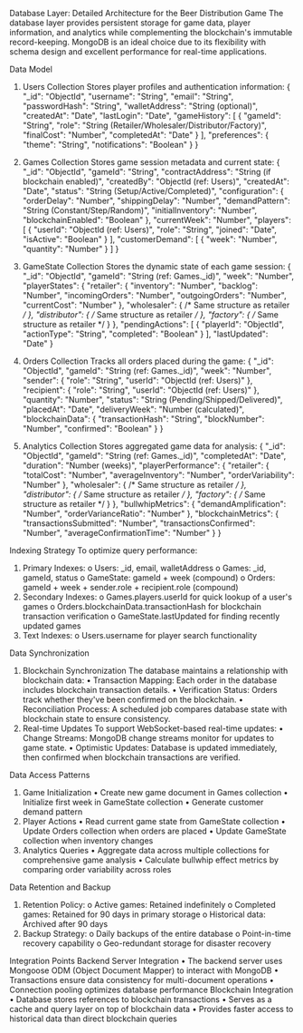  
Database Layer: Detailed Architecture for the Beer Distribution Game
The database layer provides persistent storage for game data, player information, and analytics while complementing the blockchain's immutable record-keeping. MongoDB is an ideal choice due to its flexibility with schema design and excellent performance for real-time applications.
 
Data Model
1. Users Collection
Stores player profiles and authentication information:
{
  "_id": "ObjectId",
  "username": "String",
  "email": "String",
  "passwordHash": "String",
  "walletAddress": "String (optional)",
  "createdAt": "Date",
  "lastLogin": "Date",
  "gameHistory": [
    {
      "gameId": "String",
      "role": "String (Retailer/Wholesaler/Distributor/Factory)",
      "finalCost": "Number",
      "completedAt": "Date"
    }
  ],
  "preferences": {
    "theme": "String",
    "notifications": "Boolean"
  }
}

2. Games Collection
Stores game session metadata and current state:
{
  "_id": "ObjectId",
  "gameId": "String",
  "contractAddress": "String (if blockchain enabled)",
  "createdBy": "ObjectId (ref: Users)",
  "createdAt": "Date",
  "status": "String (Setup/Active/Completed)",
  "configuration": {
    "orderDelay": "Number",
    "shippingDelay": "Number",
    "demandPattern": "String (Constant/Step/Random)",
    "initialInventory": "Number",
    "blockchainEnabled": "Boolean"
  },
  "currentWeek": "Number",
  "players": [
    {
      "userId": "ObjectId (ref: Users)",
      "role": "String",
      "joined": "Date",
      "isActive": "Boolean"
    }
  ],
  "customerDemand": [
    {
      "week": "Number",
      "quantity": "Number"
    }
  ]
}

3. GameState Collection
Stores the dynamic state of each game session:
{
  "_id": "ObjectId",
  "gameId": "String (ref: Games._id)",
  "week": "Number",
  "playerStates": {
    "retailer": {
      "inventory": "Number",
      "backlog": "Number",
      "incomingOrders": "Number",
      "outgoingOrders": "Number",
      "currentCost": "Number"
    },
    "wholesaler": { /* Same structure as retailer */ },
    "distributor": { /* Same structure as retailer */ },
    "factory": { /* Same structure as retailer */ }
  },
  "pendingActions": [
    {
      "playerId": "ObjectId",
      "actionType": "String",
      "completed": "Boolean"
    }
  ],
  "lastUpdated": "Date"
}

4. Orders Collection
Tracks all orders placed during the game:
{
  "_id": "ObjectId",
  "gameId": "String (ref: Games._id)",
  "week": "Number",
  "sender": {
    "role": "String",
    "userId": "ObjectId (ref: Users)"
  },
  "recipient": {
    "role": "String",
    "userId": "ObjectId (ref: Users)"
  },
  "quantity": "Number",
  "status": "String (Pending/Shipped/Delivered)",
  "placedAt": "Date",
  "deliveryWeek": "Number (calculated)",
  "blockchainData": {
    "transactionHash": "String",
    "blockNumber": "Number",
    "confirmed": "Boolean"
  }
}

5. Analytics Collection
Stores aggregated game data for analysis:
{
  "_id": "ObjectId",
  "gameId": "String (ref: Games._id)",
  "completedAt": "Date",
  "duration": "Number (weeks)",
  "playerPerformance": {
    "retailer": {
      "totalCost": "Number",
      "averageInventory": "Number",
      "orderVariability": "Number"
    },
    "wholesaler": { /* Same structure as retailer */ },
    "distributor": { /* Same structure as retailer */ },
    "factory": { /* Same structure as retailer */ }
  },
  "bullwhipMetrics": {
    "demandAmplification": "Number",
    "orderVarianceRatio": "Number"
  },
  "blockchainMetrics": {
    "transactionsSubmitted": "Number",
    "transactionsConfirmed": "Number",
    "averageConfirmationTime": "Number"
  }
}

 
Indexing Strategy
To optimize query performance:
1.	Primary Indexes:
o	Users: _id, email, walletAddress
o	Games: _id, gameId, status
o	GameState: gameId + week (compound)
o	Orders: gameId + week + sender.role + recipient.role (compound)
2.	Secondary Indexes:
o	Games.players.userId for quick lookup of a user's games
o	Orders.blockchainData.transactionHash for blockchain transaction verification
o	GameState.lastUpdated for finding recently updated games
3.	Text Indexes:
o	Users.username for player search functionality
 
Data Synchronization
1. Blockchain Synchronization
The database maintains a relationship with blockchain data:
•	Transaction Mapping: Each order in the database includes blockchain transaction details.
•	Verification Status: Orders track whether they've been confirmed on the blockchain.
•	Reconciliation Process: A scheduled job compares database state with blockchain state to ensure consistency.
2. Real-time Updates
To support WebSocket-based real-time updates:
•	Change Streams: MongoDB change streams monitor for updates to game state.
•	Optimistic Updates: Database is updated immediately, then confirmed when blockchain transactions are verified.
 
Data Access Patterns
1. Game Initialization
•	Create new game document in Games collection
•	Initialize first week in GameState collection
•	Generate customer demand pattern
2. Player Actions
•	Read current game state from GameState collection
•	Update Orders collection when orders are placed
•	Update GameState collection when inventory changes
3. Analytics Queries
•	Aggregate data across multiple collections for comprehensive game analysis
•	Calculate bullwhip effect metrics by comparing order variability across roles
 
Data Retention and Backup
1.	Retention Policy:
o	Active games: Retained indefinitely
o	Completed games: Retained for 90 days in primary storage
o	Historical data: Archived after 90 days
2.	Backup Strategy:
o	Daily backups of the entire database
o	Point-in-time recovery capability
o	Geo-redundant storage for disaster recovery
 
Integration Points
Backend Server Integration
•	The backend server uses Mongoose ODM (Object Document Mapper) to interact with MongoDB
•	Transactions ensure data consistency for multi-document operations
•	Connection pooling optimizes database performance
Blockchain Integration
•	Database stores references to blockchain transactions
•	Serves as a cache and query layer on top of blockchain data
•	Provides faster access to historical data than direct blockchain queries
